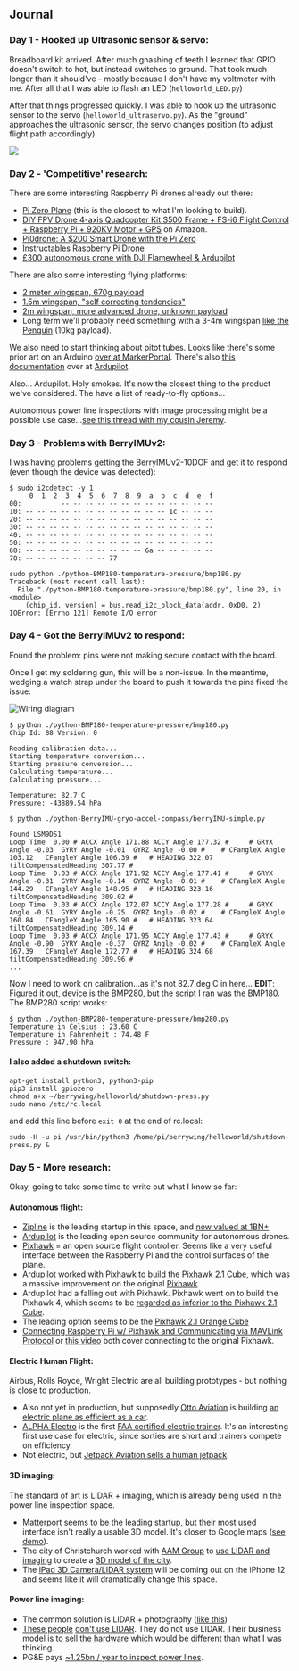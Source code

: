 
## Journal
### Day 1 - Hooked up Ultrasonic sensor & servo:
Breadboard kit arrived.  After much gnashing of teeth I learned that GPIO doesn't switch to hot, but instead switches to ground.  That took much longer than it should've - mostly because I don't have my voltmeter with me.  After all that I was able to flash an LED (```helloworld_LED.py```)

After that things progressed quickly.  I was able to hook up the ultrasonic sensor to the servo (```helloworld_ultraservo.py```).  As the "ground" approaches the ultrasonic sensor, the servo changes position (to adjust flight path accordingly).

[![](http://img.youtube.com/vi/hOCjklzRYUM/0.jpg)](http://www.youtube.com/watch?v=hOCjklzRYUM "First day - journal entry")


### Day 2 - 'Competitive' research:
There are some interesting Raspberry Pi drones already out there:
* [Pi Zero Plane](https://www.instructables.com/id/Pi-Zero-Plane-a-150-Smart-Fixed-Wing-Drone-With-th/) (this is the closest to what I'm looking to build).
* [DIY FPV Drone 4-axis Quadcopter Kit S500 Frame + FS-i6 Flight Control + Raspberry Pi + 920KV Motor + GPS](https://www.amazon.com/4-axis-Quadcopter-Flight-Control-Raspberry/dp/B07R7DLQGK) on Amazon.
* [Pi0drone: A $200 Smart Drone with the Pi Zero](https://www.hackster.io/12590/pi0drone-a-200-smart-drone-with-the-pi-zero-4fec08)
* [Instructables Raspberry Pi Drone](https://www.instructables.com/id/The-Drone-Pi/)
* [£300 autonomous drone with DJI Flamewheel & Ardupilot](https://medium.com/the-reading-room/how-to-build-an-autonomous-drone-for-less-than-300-80ebeb2b1db8)

There are also some interesting flying platforms:
* [2 meter wingspan, 670g payload](https://www.banggood.com/Believer-1960mm-Wingspan-EPO-Twin-Motor-Aerial-Survey-Aircraft-FPV-Platform-Mapping-RC-Airplane-KIT-p-1178800.html)
* [1.5m wingspan, "self correcting tendencies"](https://www.readymaderc.com/products/details/strix-stratosurfer-pnp)
* [2m wingspan, more advanced drone, unknown payload](https://www.readymaderc.com/products/details/rmrc-anaconda-kit)
* Long term we'll probably need something with a 3-4m wingspan [like the Penguin](https://www.uavfactory.com/product/46) (10kg payload).

We also need to start thinking about pitot tubes.  Looks like there's some prior art on an Arduino [over at MarkerPortal](https://makersportal.com/blog/2019/02/06/arduino-pitot-tube-wind-speed-theory-and-experiment).  There's also [this documentation](https://ardupilot.org/plane/docs/airspeed.html) over at [Ardupilot](https://ardupilot.org/plane/index.html).

Also... Ardupilot.  Holy smokes.  It's now the closest thing to the product we've considered.  The have a list of ready-to-fly options...

Autonomous power line inspections with image processing might be a possible use case...[see this thread with my cousin Jeremy](https://github.com/srosro/BerryWing/blob/master/assets/autonomous-power-line-monitoring-use-case.png?raw=true).


### Day 3 - Problems with BerryIMUv2:
I was having problems getting the BerryIMUv2-10DOF and get it to respond (even though the device was detected):

```
$ sudo i2cdetect -y 1
     0  1  2  3  4  5  6  7  8  9  a  b  c  d  e  f
00:          -- -- -- -- -- -- -- -- -- -- -- -- --
10: -- -- -- -- -- -- -- -- -- -- -- -- 1c -- -- --
20: -- -- -- -- -- -- -- -- -- -- -- -- -- -- -- --
30: -- -- -- -- -- -- -- -- -- -- -- -- -- -- -- --
40: -- -- -- -- -- -- -- -- -- -- -- -- -- -- -- --
50: -- -- -- -- -- -- -- -- -- -- -- -- -- -- -- --
60: -- -- -- -- -- -- -- -- -- -- 6a -- -- -- -- --
70: -- -- -- -- -- -- -- 77
```

```
sudo python ./python-BMP180-temperature-pressure/bmp180.py
Traceback (most recent call last):
  File "./python-BMP180-temperature-pressure/bmp180.py", line 20, in <module>
    (chip_id, version) = bus.read_i2c_block_data(addr, 0xD0, 2)
IOError: [Errno 121] Remote I/O error
```

### Day 4 - Got the BerryIMUv2 to respond:

Found the problem: pins were not making secure contact with the board.  

Once I get my soldering gun, this will be a non-issue.  In the meantime, wedging a watch strap under the board to push it towards the pins fixed the issue:

![Wiring diagram](https://raw.githubusercontent.com/srosro/BerryWing/master/assets/watch-wedge.png)

```
$ python ./python-BMP180-temperature-pressure/bmp180.py
Chip Id: 88 Version: 0

Reading calibration data...
Starting temperature conversion...
Starting pressure conversion...
Calculating temperature...
Calculating pressure...

Temperature: 82.7 C
Pressure: -43889.54 hPa

$ python ./python-BerryIMU-gryo-accel-compass/berryIMU-simple.py

Found LSM9DS1
Loop Time  0.00 # ACCX Angle 171.88 ACCY Angle 177.32 #  	# GRYX Angle -0.03  GYRY Angle -0.01  GYRZ Angle -0.00 # 	# CFangleX Angle 103.12   CFangleY Angle 106.39 #	# HEADING 322.07  tiltCompensatedHeading 307.77 #
Loop Time  0.03 # ACCX Angle 171.92 ACCY Angle 177.41 #  	# GRYX Angle -0.31  GYRY Angle -0.14  GYRZ Angle -0.01 # 	# CFangleX Angle 144.29   CFangleY Angle 148.95 #	# HEADING 323.16  tiltCompensatedHeading 309.02 #
Loop Time  0.03 # ACCX Angle 172.07 ACCY Angle 177.28 #  	# GRYX Angle -0.61  GYRY Angle -0.25  GYRZ Angle -0.02 # 	# CFangleX Angle 160.84   CFangleY Angle 165.90 #	# HEADING 323.64  tiltCompensatedHeading 309.14 #
Loop Time  0.03 # ACCX Angle 171.95 ACCY Angle 177.43 #  	# GRYX Angle -0.90  GYRY Angle -0.37  GYRZ Angle -0.02 # 	# CFangleX Angle 167.39   CFangleY Angle 172.77 #	# HEADING 324.68  tiltCompensatedHeading 309.96 #
...
```

Now I need to work on calibration...as it's not 82.7 deg C in here...  <b>EDIT</b>: Figured it out, device is the BMP280, but the script I ran was the BMP180.  The BMP280 script works:

```
$ python ./python-BMP280-temperature-pressure/bmp280.py
Temperature in Celsius : 23.60 C
Temperature in Fahrenheit : 74.48 F
Pressure : 947.90 hPa
```

#### I also added a shutdown switch:

```
apt-get install python3, python3-pip
pip3 install gpiozero
chmod a+x ~/berrywing/helloworld/shutdown-press.py
sudo nano /etc/rc.local
```

and add this line before ```exit 0``` at the end of rc.local:

```
sudo -H -u pi /usr/bin/python3 /home/pi/berrywing/helloworld/shutdown-press.py &
```

### Day 5 - More research:

Okay, going to take some time to write out what I know so far:

#### Autonomous flight:
* [Zipline](https://flyzipline.com/) is the leading startup in this space, and [now valued at 1BN+](https://www.cnbc.com/2019/05/17/zipline-medical-delivery-drone-start-up-now-valued-at-1point2-billion.html)
* [Ardupilot](https://ardupilot.org/) is the leading open source community for autonomous drones.
* [Pixhawk](https://pixhawk.org/) = an open source flight controller. Seems like a very useful interface between the Raspberry Pi and the control surfaces of the plane.
* Ardupilot worked with Pixhawk to build the [Pixhawk 2.1 Cube](https://www.amazon.com/Standard-Carrier-Board-Pixhawk-2-1/dp/B071L846SN/), which was a massive improvement on the original [Pixhawk](https://www.amazon.com/Readytosky-Pixhawk-Controller-Autopilot-Splitter/dp/B07CHQ7SZ4?ref_=fsclp_pl_dp_1)
* Ardupilot had a falling out with Pixhawk.  Pixhawk went on to build the Pixhawk 4, which seems to be [regarded as inferior to the Pixhawk 2.1 Cube](https://www.youtube.com/watch?v=C6WxNIzl8HU).
* The leading option seems to be the [Pixhawk 2.1 Orange Cube](https://www.amazon.com/Orange-Standard-ADS-B-Carrier-Board/dp/B0842XYLGR/ref=pd_sbs_21_1/140-1966626-6294832)
* [Connecting Raspberry Pi w/ Pixhawk and Communicating via MAVLink Protocol](https://www.youtube.com/watch?v=DGAB34fJQFc) or [this video](https://www.youtube.com/watch?v=cZVNndOaYCE) both cover connecting to the original Pixhawk.


#### Electric Human Flight:
Airbus, Rolls Royce, Wright Electric are all building prototypes - but nothing is close to production.

* Also not yet in production, but supposedly [Otto Aviation](http://ottoaviation.com/) is building [an electric plane as efficient as a car](https://www.thedailybeast.com/this-weird-plane-could-be-the-prius-of-the-skies).
*  [ALPHA Electro](https://www.pipistrel-usa.com/alpha-electro/) is the first [FAA certified electric trainer](https://electrek.co/2018/04/27/all-electric-trainer-plane-airworthiness-certification-faa-us/).  It's an interesting first use case for electric, since sorties are short and trainers compete on efficiency.
* Not electric, but [Jetpack Aviation sells a human jetpack](https://jetpackaviation.com/jetpacks/).

#### 3D imaging:

The standard of art is LIDAR + imaging, which is already being used in the power line inspection space.

* [Matterport](https://matterport.com/) seems to be the leading startup, but their most used interface isn't really a usable 3D model.  It's closer to Google maps ([see demo](https://matterport.com/industries/gallery/piedmont-heights-clubroom)).
* The city of Christchurch worked with [AAM Group](http://www.aamgroup.com/index-nz.htm) to [use LIDAR and imaging](https://smartchristchurch.org.nz/project/christchurch-cbd-models-and-visualisations/) to create a [3D model of the city](http://cccbeforeafter.digitalnewzealand.info).
* The [iPad 3D Camera/LIDAR system](https://www.theverge.com/2020/4/16/21223626/ipad-pro-halide-camera-lidar-sensor-augmented-reality-scanning) will be coming out on the iPhone 12 and seems like it will dramatically change this space.

#### Power line imaging:
* The common solution is LIDAR + photography ([like this](https://greenvalleyintl.com/applications/power-line-inspection-using-airborne-lidar/))
* [These people](https://www.flytechuav.com) [don't use LIDAR](https://www.suasnews.com/2019/08/how-photogrammetry-will-replace-lidar-in-transmission-line-inspections/).  They do not use LIDAR.  Their business model is to [sell the hardware](https://www.flytechuav.com/uav-birdie.html) which would be different than what I was thinking.
* PG&E pays [~1.25bn / year to inspect power lines](https://www.courthousenews.com/utility-watchdog-oks-pge-wildfire-preventioin-plan/).
